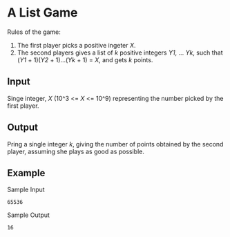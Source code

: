 # A List Game

Rules of the game:

1. The first player picks a positive ingeter _X_.
2. The second players gives a list of _k_ positive integers _Y1_, ... _Yk_, such that (_Y1_ + 1)(_Y2_ + 1)...(_Yk_ + 1) = _X_, and gets _k_ points.

## Input

Singe integer, _X_ (10^3 <= _X_ <= 10^9) representing the number picked by the first player.

## Output

Pring a single integer _k_, giving the number of points obtained by the second player, assuming she plays as good as possible.

## Example

Sample Input

```
65536
```

Sample Output

```
16
```
